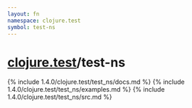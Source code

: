 ```yaml
---
layout: fn
namespace: clojure.test
symbol: test-ns
---
```


# [clojure.test](../)/test-ns

{% include 1.4.0/clojure.test/test_ns/docs.md %}
{% include 1.4.0/clojure.test/test_ns/examples.md %}
{% include 1.4.0/clojure.test/test_ns/src.md %}

